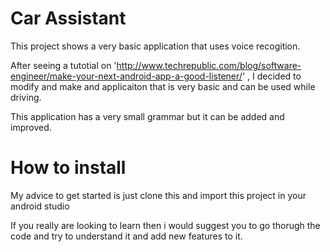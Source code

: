 # Car Assistant
  This project shows a very basic application that uses voice recogition.
  
  After seeing a tutotial on 'http://www.techrepublic.com/blog/software-engineer/make-your-next-android-app-a-good-listener/' ,
  I decided to modify and make and applicaiton that is very basic and can be used while driving.
  
  This application has a very small grammar but it can be added and improved.
  
# How to install

  My advice to get started is just clone this and import this project in your android studio
  
  If you really are looking to learn then i would suggest you to go thorugh the code and try to understand it and add new features to it.
  
  
